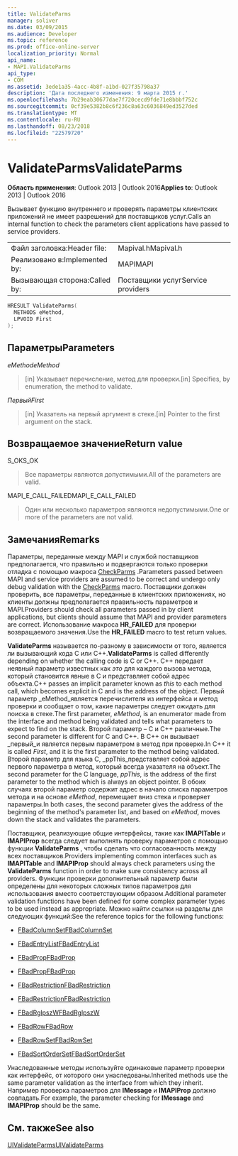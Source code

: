 ```yaml
---
title: ValidateParms
manager: soliver
ms.date: 03/09/2015
ms.audience: Developer
ms.topic: reference
ms.prod: office-online-server
localization_priority: Normal
api_name:
- MAPI.ValidateParms
api_type:
- COM
ms.assetid: 3ede1a35-4acc-4b8f-a1bd-027f35798a37
description: 'Дата последнего изменения: 9 марта 2015 г.'
ms.openlocfilehash: 7b29eab30677dae7f720cecd9fde71e8bbbf752c
ms.sourcegitcommit: 0cf39e5382b8c6f236c8a63c6036849ed3527ded
ms.translationtype: MT
ms.contentlocale: ru-RU
ms.lasthandoff: 08/23/2018
ms.locfileid: "22579720"
---
```

# <a name="validateparms"></a><span data-ttu-id="be285-103">ValidateParms</span><span class="sxs-lookup"><span data-stu-id="be285-103">ValidateParms</span></span>

  
  
<span data-ttu-id="be285-104">**Область применения**: Outlook 2013 | Outlook 2016</span><span class="sxs-lookup"><span data-stu-id="be285-104">**Applies to**: Outlook 2013 | Outlook 2016</span></span> 
  
<span data-ttu-id="be285-105">Вызывает функцию внутреннего и проверять параметры клиентских приложений не имеет разрешений для поставщиков услуг.</span><span class="sxs-lookup"><span data-stu-id="be285-105">Calls an internal function to check the parameters client applications have passed to service providers.</span></span> 
  
|||
|:-----|:-----|
|<span data-ttu-id="be285-106">Файл заголовка:</span><span class="sxs-lookup"><span data-stu-id="be285-106">Header file:</span></span>  <br/> |<span data-ttu-id="be285-107">Mapival.h</span><span class="sxs-lookup"><span data-stu-id="be285-107">Mapival.h</span></span>  <br/> |
|<span data-ttu-id="be285-108">Реализовано в:</span><span class="sxs-lookup"><span data-stu-id="be285-108">Implemented by:</span></span>  <br/> |<span data-ttu-id="be285-109">MAPI</span><span class="sxs-lookup"><span data-stu-id="be285-109">MAPI</span></span>  <br/> |
|<span data-ttu-id="be285-110">Вызывающая сторона:</span><span class="sxs-lookup"><span data-stu-id="be285-110">Called by:</span></span>  <br/> |<span data-ttu-id="be285-111">Поставщики услуг</span><span class="sxs-lookup"><span data-stu-id="be285-111">Service providers</span></span>  <br/> |
   
```cpp
HRESULT ValidateParms(
  METHODS eMethod,
  LPVOID First
);
```

## <a name="parameters"></a><span data-ttu-id="be285-112">Параметры</span><span class="sxs-lookup"><span data-stu-id="be285-112">Parameters</span></span>

 <span data-ttu-id="be285-113">_eMethod_</span><span class="sxs-lookup"><span data-stu-id="be285-113">_eMethod_</span></span>
  
> <span data-ttu-id="be285-114">[in] Указывает перечисление, метод для проверки.</span><span class="sxs-lookup"><span data-stu-id="be285-114">[in] Specifies, by enumeration, the method to validate.</span></span> 
    
 <span data-ttu-id="be285-115">_Первый_</span><span class="sxs-lookup"><span data-stu-id="be285-115">_First_</span></span>
  
> <span data-ttu-id="be285-116">[in] Указатель на первый аргумент в стеке.</span><span class="sxs-lookup"><span data-stu-id="be285-116">[in] Pointer to the first argument on the stack.</span></span>
    
## <a name="return-value"></a><span data-ttu-id="be285-117">Возвращаемое значение</span><span class="sxs-lookup"><span data-stu-id="be285-117">Return value</span></span>

<span data-ttu-id="be285-118">S_OK</span><span class="sxs-lookup"><span data-stu-id="be285-118">S_OK</span></span> 
  
> <span data-ttu-id="be285-119">Все параметры являются допустимыми.</span><span class="sxs-lookup"><span data-stu-id="be285-119">All of the parameters are valid.</span></span> 
    
<span data-ttu-id="be285-120">MAPI_E_CALL_FAILED</span><span class="sxs-lookup"><span data-stu-id="be285-120">MAPI_E_CALL_FAILED</span></span> 
  
> <span data-ttu-id="be285-121">Один или несколько параметров являются недопустимыми.</span><span class="sxs-lookup"><span data-stu-id="be285-121">One or more of the parameters are not valid.</span></span>
    
## <a name="remarks"></a><span data-ttu-id="be285-122">Замечания</span><span class="sxs-lookup"><span data-stu-id="be285-122">Remarks</span></span>

<span data-ttu-id="be285-123">Параметры, переданные между MAPI и службой поставщиков предполагается, что правильно и подвергаются только проверки отладка с помощью макроса [CheckParms](checkparms.md) .</span><span class="sxs-lookup"><span data-stu-id="be285-123">Parameters passed between MAPI and service providers are assumed to be correct and undergo only debug validation with the [CheckParms](checkparms.md) macro.</span></span> <span data-ttu-id="be285-124">Поставщики должен проверить, все параметры, переданные в клиентских приложениях, но клиенты должны предполагается правильность параметров и MAPI.</span><span class="sxs-lookup"><span data-stu-id="be285-124">Providers should check all parameters passed in by client applications, but clients should assume that MAPI and provider parameters are correct.</span></span> <span data-ttu-id="be285-125">Использование макроса **HR_FAILED** для проверки возвращаемого значения.</span><span class="sxs-lookup"><span data-stu-id="be285-125">Use the **HR_FAILED** macro to test return values.</span></span> 
  
 <span data-ttu-id="be285-126">**ValidateParms** называется по-разному в зависимости от того, является ли вызывающий кода C или C++.</span><span class="sxs-lookup"><span data-stu-id="be285-126">**ValidateParms** is called differently depending on whether the calling code is C or C++.</span></span> <span data-ttu-id="be285-127">C++ передает неявный параметр известных как _это_ для каждого вызова метода, который становится явные в C и представляет собой адрес объекта.</span><span class="sxs-lookup"><span data-stu-id="be285-127">C++ passes an implicit parameter known as  _this_ to each method call, which becomes explicit in C and is the address of the object.</span></span> <span data-ttu-id="be285-128">Первый параметр _eMethod_является перечислителя из интерфейса и метод проверки и сообщает о том, какие параметры следует ожидать для поиска в стеке.</span><span class="sxs-lookup"><span data-stu-id="be285-128">The first parameter,  _eMethod_, is an enumerator made from the interface and method being validated and tells what parameters to expect to find on the stack.</span></span> <span data-ttu-id="be285-129">Второй параметр – C и C++ различные.</span><span class="sxs-lookup"><span data-stu-id="be285-129">The second parameter is different for C and C++.</span></span> <span data-ttu-id="be285-130">В C++ он вызывает _первый_и является первым параметром в метод при проверке.</span><span class="sxs-lookup"><span data-stu-id="be285-130">In C++ it is called  _First_, and it is the first parameter to the method being validated.</span></span> <span data-ttu-id="be285-131">Второй параметр для языка C, _ppThis_представляет собой адрес первого параметра в метод, который всегда указателя на объект.</span><span class="sxs-lookup"><span data-stu-id="be285-131">The second parameter for the C language,  _ppThis_, is the address of the first parameter to the method which is always an object pointer.</span></span> <span data-ttu-id="be285-132">В обоих случаях второй параметр содержит адрес в начало списка параметров метода и на основе _eMethod_, перемещает вниз стека и проверяет параметры.</span><span class="sxs-lookup"><span data-stu-id="be285-132">In both cases, the second parameter gives the address of the beginning of the method's parameter list, and based on  _eMethod_, moves down the stack and validates the parameters.</span></span> 
  
<span data-ttu-id="be285-133">Поставщики, реализующие общие интерфейсы, такие как **IMAPITable** и **IMAPIProp** всегда следует выполнять проверку параметров с помощью функции **ValidateParms** , чтобы сделать что согласованность между всех поставщиков.</span><span class="sxs-lookup"><span data-stu-id="be285-133">Providers implementing common interfaces such as **IMAPITable** and **IMAPIProp** should always check parameters using the **ValidateParms** function in order to make sure consistency across all providers.</span></span> <span data-ttu-id="be285-134">Функции проверки дополнительный параметр были определены для некоторых сложных типов параметров для использования вместо соответствующим образом.</span><span class="sxs-lookup"><span data-stu-id="be285-134">Additional parameter validation functions have been defined for some complex parameter types to be used instead as appropriate.</span></span> <span data-ttu-id="be285-135">Можно найти ссылки на разделы для следующих функций:</span><span class="sxs-lookup"><span data-stu-id="be285-135">See the reference topics for the following functions:</span></span> 
  
- [<span data-ttu-id="be285-136">FBadColumnSet</span><span class="sxs-lookup"><span data-stu-id="be285-136">FBadColumnSet</span></span>](fbadcolumnset.md)
    
- [<span data-ttu-id="be285-137">FBadEntryList</span><span class="sxs-lookup"><span data-stu-id="be285-137">FBadEntryList</span></span>](fbadentrylist.md)
    
- [<span data-ttu-id="be285-138">FBadProp</span><span class="sxs-lookup"><span data-stu-id="be285-138">FBadProp</span></span>](fbadprop.md)
    
- [<span data-ttu-id="be285-139">FBadProp</span><span class="sxs-lookup"><span data-stu-id="be285-139">FBadProp</span></span>](fbadprop.md)
    
- [<span data-ttu-id="be285-140">FBadRestriction</span><span class="sxs-lookup"><span data-stu-id="be285-140">FBadRestriction</span></span>](fbadrestriction.md)
    
- [<span data-ttu-id="be285-141">FBadRestriction</span><span class="sxs-lookup"><span data-stu-id="be285-141">FBadRestriction</span></span>](fbadrestriction.md)
    
- [<span data-ttu-id="be285-142">FBadRglpszW</span><span class="sxs-lookup"><span data-stu-id="be285-142">FBadRglpszW</span></span>](fbadrglpszw.md)
    
- [<span data-ttu-id="be285-143">FBadRow</span><span class="sxs-lookup"><span data-stu-id="be285-143">FBadRow</span></span>](fbadrow.md)
    
- [<span data-ttu-id="be285-144">FBadRowSet</span><span class="sxs-lookup"><span data-stu-id="be285-144">FBadRowSet</span></span>](fbadrowset.md)
    
- [<span data-ttu-id="be285-145">FBadSortOrderSet</span><span class="sxs-lookup"><span data-stu-id="be285-145">FBadSortOrderSet</span></span>](fbadsortorderset.md)
    
<span data-ttu-id="be285-146">Унаследованные методы используйте одинаковые параметр проверки как интерфейс, от которого они унаследованы.</span><span class="sxs-lookup"><span data-stu-id="be285-146">Inherited methods use the same parameter validation as the interface from which they inherit.</span></span> <span data-ttu-id="be285-147">Например проверка параметров для **IMessage** и **IMAPIProp** должно совпадать.</span><span class="sxs-lookup"><span data-stu-id="be285-147">For example, the parameter checking for **IMessage** and **IMAPIProp** should be the same.</span></span> 
  
## <a name="see-also"></a><span data-ttu-id="be285-148">См. также</span><span class="sxs-lookup"><span data-stu-id="be285-148">See also</span></span>



[<span data-ttu-id="be285-149">UlValidateParms</span><span class="sxs-lookup"><span data-stu-id="be285-149">UlValidateParms</span></span>](ulvalidateparms.md)

